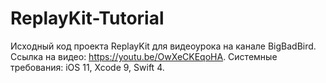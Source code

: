 # ReplayKit-Tutorial
Исходный код проекта ReplayKit для видеоурока на канале BigBadBird. Ссылка на видео: https://youtu.be/OwXeCKEqoHA. Системные требования: iOS 11, Xcode 9, Swift 4.
